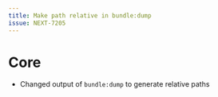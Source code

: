 ```yaml
---
title: Make path relative in bundle:dump
issue: NEXT-7205
---
```

# Core
* Changed output of `bundle:dump` to generate relative paths
